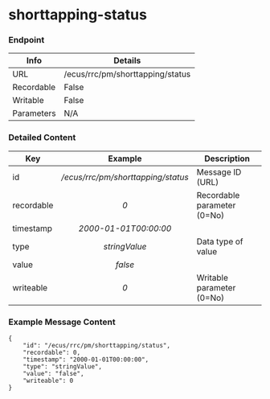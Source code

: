 # shorttapping-status



### Endpoint

| Info  | Details |
| ------------- | ------------- |
| URL   | /ecus/rrc/pm/shorttapping/status   |
| Recordable   | False   |
| Writable   | False   |
| Parameters  | N/A |

### Detailed Content

|  Key  | Example | Description |
| ------------- | :------: | ------------------------------ |
|  id | _/ecus/rrc/pm/shorttapping/status_ | Message ID (URL) |
|  recordable | _0_ | Recordable parameter (0=No) |
|  timestamp | _2000-01-01T00:00:00_ |  |
|  type | _stringValue_ | Data type of value |
|  value | _false_ |  |
|  writeable | _0_ | Writable parameter (0=No) |



### Example Message Content
```
{
    "id": "/ecus/rrc/pm/shorttapping/status",
    "recordable": 0,
    "timestamp": "2000-01-01T00:00:00",
    "type": "stringValue",
    "value": "false",
    "writeable": 0
}
```
